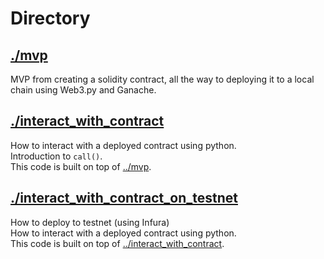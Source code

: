 # Directory

## [./mvp](./mvp/)
MVP from creating a solidity contract, all the way to deploying it to a local chain using Web3.py and Ganache.

## [./interact_with_contract](./interact_with_contract/)
How to interact with a deployed contract using python.
<br />Introduction to `call()`.
<br />This code is built on top of [../mvp](../mvp).

## [./interact_with_contract_on_testnet](./interact_with_contract_on_testnet/)
How to deploy to testnet (using Infura)
<br />How to interact with a deployed contract using python.
<br />This code is built on top of [../interact_with_contract](../interact_with_contract/).